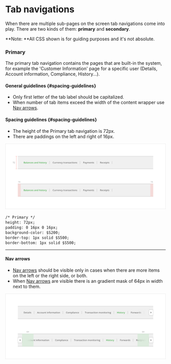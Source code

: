 # Tab navigations

When there are multiple sub-pages on the screen tab navigations come into play. There are two kinds of them: **primary** and **secondary**.

**Note: **All CSS shown is for guiding purposes and it's not absolute.

### Primary

The primary tab navigation contains the pages that are built-in the system, for example the 'Customer Information' page for a specific user \(Details, Account information, Compliance, History...\).

#### General guidelines {#spacing-guidelines}

* Only first letter of the tab label should be capitalized.
* When number of tab items exceed the width of the content wrapper use [Nav arrows](/atoms/nav-arrows.md).

#### Spacing guidelines {#spacing-guidelines}

* The height of the Primary tab navigation is 72px.
* There are paddings on the left and right of 16px.

![](/assets/organisms/tab-navigations-primary-sizing.png)

```
/* Primary */
height: 72px;
padding: 0 16px 0 16px;
background-color: $S200;
border-top: 1px solid $S500;
border-bottom: 1px solid $S500;
```

---

#### Nav arrows

* [Nav arrows](/atoms/nav-arrows.md) should be visible only in cases when there are more items on the left or the right side, or both.
* When [Nav arrows](/atoms/nav-arrows.md) are visible there is an gradient mask of 64px in width next to them.

![](/assets/organisms/tab-navigations-primary-nav-arrows.png)

